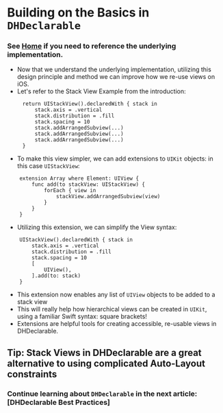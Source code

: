 # Building on the Basics in `DHDeclarable`
### See [Home](index.md) if you need to reference the underlying implementation.

* Now that we understand the underlying implementation, utilizing this design principle and method we can improve how we re-use views on iOS.
* Let's refer to the Stack View Example from the introduction:
```
     return UIStackView().declaredWith {​​​​​​​​​​​​​​​​​​​​​​​​​ stack in
         stack.axis = .vertical
         stack.distribution = .fill
         stack.spacing = 10
         stack.addArrangedSubview(...)
         stack.addArrangedSubview(...)
         stack.addArrangedSubview(...)
     }
```

* To make this view simpler, we can add extensions to `UIKit` objects: in this case `UIStackView`:
```
    extension Array where Element: UIView {​​​​​​​​​​​​​​​​​​​​​​​​​​​​​​​​​​​​​​​​​​​​​​​​​​​​​​​​​​​​​​​​​​​​
        func add(to stackView: UIStackView) {​​​​​​​​​​​​​​​​​​​​​​​​​​​​​​​​​​​​​​​​​​​​​​​​​​​​​​​​​​​​​​​​​​​​
            forEach {​​​​​​​​​​​​​​​​​​​​​​​​​​​​​​​​​​​​​​​​​​​​​​​​​​​​​​​​​​​​​​​​​​​​ view in
                stackView.addArrangedSubview(view)
            }​​​​​​​​​​​​​​​​​​​​​​​​​​​​​​​​​​​​​​​​​​​​​​​​​​​​​​​​​​​​​​​​​​​​
        }​​​​​​​​​​​​​​​​​​​​​​​​​​​​​​​​​​​​​​​​​​​​​​​​​​​​​​​​​​​​​​​​​​​​
    }​​​​​​​​​​​​​​​​​​​​​​​​​​​​​​​​​​​​​​​​​​​​​​​​​​​​​​​​​​​​​​​​​​
```

* Utilizing this extension, we can simplify the View syntax:
```
    UIStackView().declaredWith {​​​​​​​​​​​​​​​​​​​​​​​​​​​​​​​​​​​​​​​​​​​​​​​​​​​​​​​​​​​​​​​​​​​​​​​​​​​​​​​​​​​​​ stack in
        stack.axis = .vertical
        stack.distribution = .fill
        stack.spacing = 10
        [
            UIView(),
        ].add(to: stack)
    }​​​​​​​​​​​​​​​​​​​​​​​​​​​​​​​​​​​​​​​​​​​​​​​​​​​​​​​​​​​​​​​​​​​​​​​​​​​​​​​​​​​​​
```
* This extension now enables any list of `UIView` objects to be added to a stack view
* This will really help how hierarchical views can be created in `UIKit`, using a familiar Swift syntax: square brackets!
* Extensions are helpful tools for creating accessible, re-usable views in DHDeclarable.

## Tip: Stack Views in DHDeclarable are a great alternative to using complicated Auto-Layout constraints

### Continue learning about `DHDeclarable` in the next article: [DHDeclarable Best Practices]
